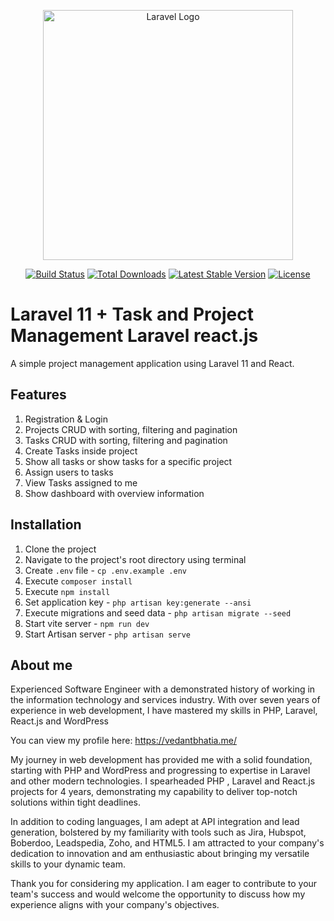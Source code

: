 <p align="center"><a href="https://laravel.com" target="_blank"><img src="https://raw.githubusercontent.com/laravel/art/master/logo-lockup/5%20SVG/2%20CMYK/1%20Full%20Color/laravel-logolockup-cmyk-red.svg" width="400" alt="Laravel Logo"></a></p>

<p align="center">
<a href="https://github.com/laravel/framework/actions"><img src="https://github.com/laravel/framework/workflows/tests/badge.svg" alt="Build Status"></a>
<a href="https://packagist.org/packages/laravel/framework"><img src="https://img.shields.io/packagist/dt/laravel/framework" alt="Total Downloads"></a>
<a href="https://packagist.org/packages/laravel/framework"><img src="https://img.shields.io/packagist/v/laravel/framework" alt="Latest Stable Version"></a>
<a href="https://packagist.org/packages/laravel/framework"><img src="https://img.shields.io/packagist/l/laravel/framework" alt="License"></a>
</p>

# Laravel 11 + Task and Project Management Laravel react.js

A simple project management application using Laravel 11 and React.

## Features
1. Registration & Login
2. Projects CRUD with sorting, filtering and pagination
3. Tasks CRUD with sorting, filtering and pagination
4. Create Tasks inside project
5. Show all tasks or show tasks for a specific project
6. Assign users to tasks
7. View Tasks assigned to me
8. Show dashboard with overview information

## Installation
1. Clone the project
2. Navigate to the project's root directory using terminal
3. Create `.env` file - `cp .env.example .env`
4. Execute `composer install`
5. Execute `npm install`
6. Set application key - `php artisan key:generate --ansi`
7. Execute migrations and seed data - `php artisan migrate --seed`
8. Start vite server - `npm run dev`
9. Start Artisan server - `php artisan serve`

## About me 

Experienced Software Engineer with a demonstrated history of working in the information technology and services industry. With over seven years of experience in web development, I have mastered my skills in PHP, Laravel, React.js and WordPress

You can view my profile here: https://vedantbhatia.me/

My journey in web development has provided me with a solid foundation, starting with PHP and WordPress and progressing to expertise in Laravel and other modern technologies. I spearheaded PHP , Laravel and React.js projects for 4 years, demonstrating my capability to deliver top-notch solutions within tight deadlines.

In addition to coding languages, I am adept at API integration and lead generation, bolstered by my familiarity with tools such as Jira, Hubspot, Boberdoo, Leadspedia, Zoho, and HTML5. I am attracted to your company's dedication to innovation and am enthusiastic about bringing my versatile skills to your dynamic team.

Thank you for considering my application. I am eager to contribute to your team's success and would welcome the opportunity to discuss how my experience aligns with your company's objectives.


